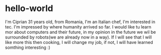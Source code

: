 # hello-world
I'm Ciprian 31 years old, 
from Romania, I'm an Italian chef,
I'm interested in tec.
I'm impressed by where humanity arrived so far.
I would like tu learn mor about computers and their future,
in my opinion in the future we wil be surrounded by robots(we are already now in a way).
If I will see that I will like more this then cooking, I will change my job,
if not, I will have learned somthing interesting :)
